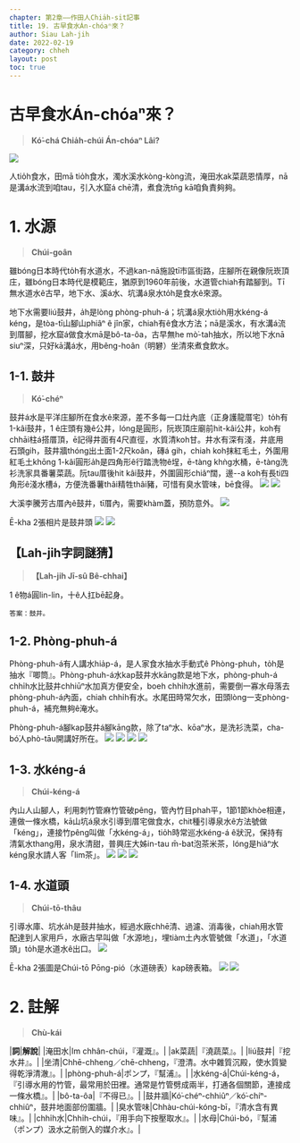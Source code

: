 ```yaml
---
chapter: 第2章——作田人Chia̍h-si̍t記事
title: 19. 古早食水Án-chóaⁿ來？
author: Siau Lah-jih
date: 2022-02-19
category: chheh
layout: post
toc: true
---
```

# 古早食水Án-chóaⁿ來？
> **Kó͘-chá Chia̍h-chúi Án-chóaⁿ Lâi?**

![](../too5/13/13-1-1.鼓井.jpg)

人tio̍h食水，田mā tio̍h食水，濁水溪水kòng-kòng流，淹田水ak菜蔬恩情厚，nā是溝á水流到咱tau，引入水窟á chē清，煮食洗tn̄g kā咱負責夠夠。

# 1. 水源
>**Chúi-goân**

雖bóng日本時代to̍h有水道水，不過kan-nā施設tī市區街路，庄腳所在親像阮崁頂庄，雖bóng日本時代是模範庄，猶原到1960年前後，水道管chiah有踏腳到。Tī無水道水ê古早，地下水、溪á水、坑溝á泉水to̍h是食水ê來源。

地下水需要liú鼓井，a̍h是lòng phòng-phuh-á；坑溝á泉水tio̍h用水kéng-á kéng，是tòa-tī山腳山phiâⁿ ê jîn家，chiah有ê食水方法；nā是溪水，有水溝á流到厝腳，挖水窟á做食水mā是bô-ta-ôa，古早無he mò͘-tah抽水，所以地下水nā siuⁿ深，只好kā溝á水，用bêng-hoân（明礬）坐清來煮食飲水。

## 1-1. 鼓井
>**Kó͘-chéⁿ**

鼓井á水是平洋庄腳所在食水ê來源，差不多每一口灶內底（正身護龍厝宅）to̍h有1-kâi鼓井，1 ê庄頭有幾ê公井，lóng是圓形，阮崁頂庄廟前hit-kâi公井，koh有chhāi柱á搭厝頂，ē記得井面有4尺直徑，水質清koh甘。井水有深有淺，井底用石頭gih，鼓井牆thóng出土面1-2尺koân，磚á gih，chiah koh抹紅毛土，外圍用紅毛土khōng 1-kâi圓形a̍h是四角形ê行踏洗物ê埕，ē-tàng khǹg水桶，ē-tàng洗衫洗家具番薯菜蔬。阮tau厝後hit kâi鼓井，外圍圓形chiâⁿ闊，邊--a koh有長ti四角形ê淺水槽á，方便洗番薯thâi精牲thâi豬，可惜有臭水管味，bē食得。
![](../too5/13/13-1-2a.鼓井.jpg)
![](../too5/13/13-1-2.鼓井.jpg)

大溪李騰芳古厝內ê鼓井，tī厝內，需要khàm蓋，預防意外。
![](../too5/13/13-1-3.鼓井李..jpg)

Ē-kha 2張相片是鼓井頭
![](../too5/13/13-2-25.鼓井頭.jpg)
![](../too5/13/13-2-26.鼓井頭.jpg)
 ## 【Lah-jih字詞謎猜】

> **【Lah-jih Jī-sû Bê-chhai】**

1 ê物á圓lin-lin，十ê人扛bē起身。

	答案：鼓井。

## 1-2. Phòng-phuh-á

Phòng-phuh-á有人講水hia̍p-á，是人家食水抽水手動式ê Phòng-phuh，to̍h是抽水『唧筒』。Phòng-phuh-á水kap鼓井水kāng款是地下水，phòng-phuh-á chhi̍h水比鼓井chhiūⁿ水加真方便安全，boeh chhi̍h水進前，需要倒一寡水母落去phòng-phuh-á內面，chiah chhi̍h有水。水尾田時常欠水，田頭lòng一支phòng-phuh-á，補充無夠ê淹水。

Phòng-phuh-á腳kap鼓井á腳kāng款，除了taⁿ水、kōaⁿ水，是洗衫洗菜，cha-bó͘人phò-tāu開講好所在。
![](../too5/13/13-1-4.水挾仔板頭.jpg)
![](../too5/13/13-1-5.水拹仔.jpg)
![](../too5/13/13-1-6.水挾仔忠義.jpg)
![](../too5/13/13-1-6a.水挾仔柳青.jpg)

## 1-3. 水kéng-á
>**Chúi-kéng-á**

內山人山腳人，利用刺竹管麻竹管破pêng，管內竹目phah平，1節1節khòe相連，連做一條水橋，kā山坑á泉水引導到厝宅做食水，chit種引導泉水ê方法號做「kéng」，連接竹pêng叫做「水kéng-á」，tio̍h時常巡水kéng-á ê狀況，保持有清氣水thang用，泉水清甜，普興庄大姊in-tau m̄-bat泡茶米茶，lóng是hiâⁿ水kéng泉水請人客「lim茶」。
![](../too5/13/13-1-7.水筧仔.jpg)
![](../too5/13/13-1-8.水筧仔.jpg)
![](../too5/13/13-1-9.水梘仔奇蹟.jpg)

## 1-4. 水道頭
>**Chúi-tō-thâu**

引導水庫、坑水a̍h是鼓井抽水，經過水廠chhē清、過濾、消毒後，chiah用水管配達到人家用戶，水廠古早叫做「水源地」，埋tiàm土內水管號做「水道」，「水道頭」to̍h是水道水ê出口。
![](../too5/13/13-1-10.水道頭.jpg)

Ē-kha 2張圖是Chúi-tō Pōng-pió（水道磅表）kap磅表箱。
![](../too5/13/13-1-11.水道磅表箱.jpg)
![](../too5/13/13-1-12.水道磅表.jpg)

# 2. 註解
> **Chù-kái**

|**詞**|**解說**|
|淹田水|Im chhân-chúi，『灌溉』。|
|ak菜蔬|『澆蔬菜』。|
|liú鼓井|『挖水井』。|
|坐清|Chhē-chheng／chē-chheng，『澄清。水中雜質沉殿，使水質變得乾淨清澈』。|
|phòng-phuh-á|ポンプ，『幫浦』。|
|水kéng-á|Chúi-kéng-á，『引導水用的竹管，最常用於田裡。通常是竹管劈成兩半，打通各個關節，連接成一條水橋』。|
|bô-ta-ôa|『不得已』。|
|鼓井牆|Kó͘-chéⁿ-chhiûⁿ／kó͘-chíⁿ-chhiûⁿ，鼓井地面部份圍牆。|
|臭水管味|Chhàu-chúi-kóng-bī，『清水含有異味』。|
|chhi̍h水|Chhi̍h-chúi，『用手向下按壓取水』。|
|水母|Chúi-bó，『幫浦（ポンプ）汲水之前倒入的媒介水』。|
